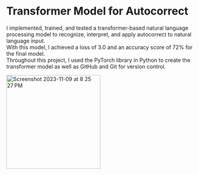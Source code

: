 # Transformer Model for Autocorrect

I implemented, trained, and tested a transformer-based natural language processing model to recognize, interpret, and apply autocorrect to natural language input.<br>
With this model, I achieved a loss of 3.0 and an accuracy score of 72% for the final model.<br>
Throughout this project, I used the PyTorch library in Python to create the transformer model as well as GitHub and Git for version control.

<img width="248" alt="Screenshot 2023-11-09 at 8 25 27 PM" src="https://github.com/caseyhild/Deep-Learning-NLP-Model-for-Autocorrect/assets/44584719/4372b66e-cfad-450d-8af9-4cd424d4cb5d">
